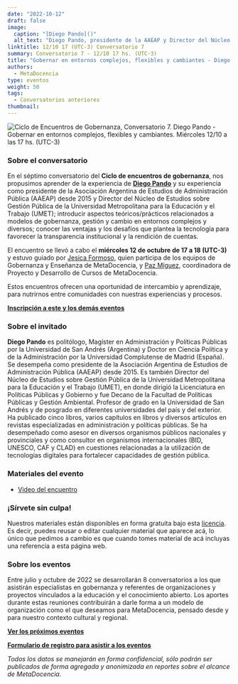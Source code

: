 ```yaml
---
date: "2022-10-12"
draft: false
image:
  caption: "[Diego Pando]()"
  alt_text: "Diego Pando, presidente de la AAEAP y Director del Núcleo de Estudios sobre Gestión Pública de la UMET"
linktitle: 12/10 17 (UTC-3) Conversatorio 7
summary: Conversatorio 7 - 12/10 17 hs. (UTC-3)
title: "Gobernar en entornos complejos, flexibles y cambiantes - Diego Pando"
authors:
  - MetaDocencia
type: eventos
weight: 50
tags:
  - Conversatorios anteriores
thumbnail:
---
```


![Ciclo de Encuentros de Gobernanza, Conversatorio 7. Diego Pando - Gobernar en entornos complejos, flexibles y cambiantes. Miércoles 12/10 a las 17 hs. (UTC-3)](https://www.metadocencia.org/img/GobernanzaMD-07.jpg)

### Sobre el conversatorio

En el séptimo conversatorio del **Ciclo de encuentros de gobernanza**, nos propusimos aprender de la experiencia de [**Diego Pando**](https://www.linkedin.com/in/diego-pando-6a7bb04/?originalSubdomain=ar) y su experiencia como presidente de la Asociación Argentina de Estudios de Administración Pública (AAEAP) desde 2015 y Director del Núcleo de Estudios sobre Gestión Pública de la Universidad Metropolitana para la Educación y el Trabajo (UMET); introducir aspectos teóricos/prácticos relacionados a modelos de gobernanza, gestión y cambio en entornos complejos y diversos; conocer las ventajas y los desafíos que plantea la tecnología para favorecer la transparencia institucional y la rendición de cuentas.

El encuentro se llevó a cabo el **miércoles 12 de octubre de 17 a 18 (UTC-3)** y estuvo guiado por [Jesica Formoso](https://www.metadocencia.org/authors/jformoso/), quien participa de los equipos de Gobernanza y Enseñanza de MetaDocencia, y [Paz Míguez](https://www.metadocencia.org/authors/pazmiguez/), coordinadora de Proyecto y Desarrollo de Cursos de MetaDocencia.

Estos encuentros ofrecen una oportunidad de intercambio y aprendizaje, para nutrirnos entre comunidades con nuestras experiencias y procesos.

**[Inscripción a este y los demás eventos](https://docs.google.com/forms/d/e/1FAIpQLSfUHrL4F10zWwOuRKW0I8y-_7YT1p8PslzIk7jLBuoR41Hs-Q/viewform)**

### Sobre el invitado

**Diego Pando** es politólogo, Magíster en Administración y Políticas Públicas por la Universidad de   San   Andrés   (Argentina)   y   Doctor   en   Ciencia   Política   y   de   la Administración por la Universidad Complutense de Madrid (España). 
Se desempeña como presidente de la Asociación Argentina de Estudios de Administración Pública (AAEAP) desde 2015. Es también Director del Núcleo de Estudios sobre Gestión Pública de la Universidad
Metropolitana para la Educación y el Trabajo (UMET), en donde dirigió la Licenciatura en Políticas Públicas y Gobierno y fue Decano de la Facultad de Políticas Públicas y Gestión Ambiental.
Profesor de grado en la Universidad de San Andrés y de posgrado en diferentes universidades del país y del exterior. 
Ha publicado cinco libros, varios capítulos en libros y diversos artículos en revistas especializadas en administración y políticas públicas. 
Se   ha   desempeñado   como   asesor   en   diversos   organismos   públicos nacionales y provinciales y como consultor en organismos internacionales (BID, UNESCO, CAF y CLAD) en cuestiones relacionadas a la utilización de
tecnologías digitales para fortalecer capacidades de gestión pública. 

### Materiales del evento

- [Video del encuentro](https://youtu.be/65AMzEJnXMM)

### ¡Sírvete sin culpa!

Nuestros materiales están disponibles en forma gratuita bajo esta [licencia](https://creativecommons.org/licenses/by/4.0/deed.es). Es decir, puedes reusar o editar cualquier material que aparece acá, lo único que pedimos a cambio es que cuando tomes material de acá incluyas una referencia a esta página web.

### Sobre los eventos

Entre julio y octubre de 2022 se desarrollarán 8 conversatorios a los que asistirán especialistas en gobernanza y referentes de organizaciones y proyectos vinculados a la educación y el conocimiento abierto. Los aportes durante estas reuniones contribuirán a darle forma a un modelo de organización como el que deseamos para MetaDocencia, pensado desde y para nuestro contexto cultural y regional. 

**[Ver los próximos eventos](https://www.metadocencia.org/eventos/)**

**[Formulario de registro para asistir a los eventos](https://docs.google.com/forms/d/e/1FAIpQLSfUHrL4F10zWwOuRKW0I8y-_7YT1p8PslzIk7jLBuoR41Hs-Q/viewform)**

*Todos los datos se manejarán en forma confidencial, sólo podrán ser publicados de forma agregada y anonimizada en reportes sobre el alcance de MetaDocencia.*
